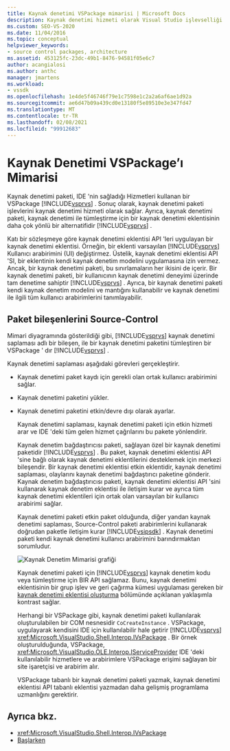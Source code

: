 ```yaml
---
title: Kaynak denetimi VSPackage mimarisi | Microsoft Docs
description: Kaynak denetimi hizmeti olarak Visual Studio işlevselliği sağlayan bir VSPackage olan kaynak denetimi paketinin mimarisi hakkında bilgi edinin.
ms.custom: SEO-VS-2020
ms.date: 11/04/2016
ms.topic: conceptual
helpviewer_keywords:
- source control packages, architecture
ms.assetid: 453125fc-23dc-49b1-8476-94581f05e6c7
author: acangialosi
ms.author: anthc
manager: jmartens
ms.workload:
- vssdk
ms.openlocfilehash: 1e4de5f46746f79e1c7598e1c2a2a6af6ae1d92a
ms.sourcegitcommit: ae6d47b09a439cd0e13180f5e89510e3e347fd47
ms.translationtype: MT
ms.contentlocale: tr-TR
ms.lasthandoff: 02/08/2021
ms.locfileid: "99912683"
---
```

# <a name="source-control-vspackage-architecture"></a>Kaynak Denetimi VSPackage’ı Mimarisi
Kaynak denetimi paketi, IDE 'nin sağladığı Hizmetleri kullanan bir VSPackage [!INCLUDE[vsprvs](../../code-quality/includes/vsprvs_md.md)] . Sonuç olarak, kaynak denetimi paketi işlevlerini kaynak denetimi hizmeti olarak sağlar. Ayrıca, kaynak denetimi paketi, kaynak denetimi ile tümleştirme için bir kaynak denetimi eklentisinin daha çok yönlü bir alternatifidir [!INCLUDE[vsprvs](../../code-quality/includes/vsprvs_md.md)] .

 Katı bir sözleşmeye göre kaynak denetimi eklentisi API 'leri uygulayan bir kaynak denetimi eklentisi. Örneğin, bir eklenti varsayılan [!INCLUDE[vsprvs](../../code-quality/includes/vsprvs_md.md)] Kullanıcı arabirimini (UI) değiştirmez. Üstelik, kaynak denetimi eklentisi API 'SI, bir eklentinin kendi kaynak denetim modelini uygulamasına izin vermez. Ancak, bir kaynak denetimi paketi, bu sınırlamaların her ikisini de içerir. Bir kaynak denetimi paketi, bir kullanıcının kaynak denetimi deneyimi üzerinde tam denetime sahiptir [!INCLUDE[vsprvs](../../code-quality/includes/vsprvs_md.md)] . Ayrıca, bir kaynak denetimi paketi kendi kaynak denetim modelini ve mantığını kullanabilir ve kaynak denetimi ile ilgili tüm kullanıcı arabirimlerini tanımlayabilir.

## <a name="source-control-package-components"></a>Paket bileşenlerini Source-Control
 Mimari diyagramında gösterildiği gibi, [!INCLUDE[vsprvs](../../code-quality/includes/vsprvs_md.md)] kaynak denetimi saplaması adlı bir bileşen, ile bir kaynak denetimi paketini tümleştiren bir VSPackage ' dır [!INCLUDE[vsprvs](../../code-quality/includes/vsprvs_md.md)] .

 Kaynak denetimi saplaması aşağıdaki görevleri gerçekleştirir.

- Kaynak denetimi paket kaydı için gerekli olan ortak kullanıcı arabirimini sağlar.

- Kaynak denetimi paketini yükler.

- Kaynak denetimi paketini etkin/devre dışı olarak ayarlar.

  Kaynak denetimi saplaması, kaynak denetimi paketi için etkin hizmeti arar ve IDE 'deki tüm gelen hizmet çağrılarını bu pakete yönlendirir.

  Kaynak denetim bağdaştırıcısı paketi, sağlayan özel bir kaynak denetimi paketidir [!INCLUDE[vsprvs](../../code-quality/includes/vsprvs_md.md)] . Bu paket, kaynak denetimi eklentisi API 'sine bağlı olarak kaynak denetimi eklentilerini desteklemek için merkezi bileşendir. Bir kaynak denetimi eklentisi etkin eklentidir, kaynak denetimi saplaması, olaylarını kaynak denetimi bağdaştırıcı paketine gönderir. Kaynak denetim bağdaştırıcısı paketi, kaynak denetimi eklentisi API 'sini kullanarak kaynak denetim eklentisi ile iletişim kurar ve ayrıca tüm kaynak denetimi eklentileri için ortak olan varsayılan bir kullanıcı arabirimi sağlar.

  Kaynak denetimi paketi etkin paket olduğunda, diğer yandan kaynak denetimi saplaması, Source-Control paketi arabirimlerini kullanarak doğrudan paketle iletişim kurar [!INCLUDE[vsipsdk](../../extensibility/includes/vsipsdk_md.md)] . Kaynak denetimi paketi kendi kaynak denetimi kullanıcı arabirimini barındırmaktan sorumludur.

  ![Kaynak Denetim Mimarisi grafiği](../../extensibility/internals/media/vsipsccarch.gif "VSIPSCCArch")

  Kaynak denetimi paketi için [!INCLUDE[vsprvs](../../code-quality/includes/vsprvs_md.md)] kaynak denetim kodu veya tümleştirme için BIR API sağlamaz. Bunu, kaynak denetimi eklentisinin bir grup işlev ve geri çağırma kümesi uygulaması gereken bir [kaynak denetimi eklentisi oluşturma](../../extensibility/internals/creating-a-source-control-plug-in.md) bölümünde açıklanan yaklaşımla kontrast sağlar.

  Herhangi bir VSPackage gibi, kaynak denetimi paketi kullanılarak oluşturulabilen bir COM nesnesidir `CoCreateInstance` . VSPackage, uygulayarak kendisini IDE için kullanılabilir hale getirir [!INCLUDE[vsprvs](../../code-quality/includes/vsprvs_md.md)] <xref:Microsoft.VisualStudio.Shell.Interop.IVsPackage> . Bir örnek oluşturulduğunda, VSPackage, <xref:Microsoft.VisualStudio.OLE.Interop.IServiceProvider> IDE 'deki kullanılabilir hizmetlere ve arabirimlere VSPackage erişimi sağlayan bir site işaretçisi ve arabirim alır.

  VSPackage tabanlı bir kaynak denetimi paketi yazmak, kaynak denetimi eklentisi API tabanlı eklentisi yazmadan daha gelişmiş programlama uzmanlığını gerektirir.

## <a name="see-also"></a>Ayrıca bkz.
- <xref:Microsoft.VisualStudio.Shell.Interop.IVsPackage>
- [Başlarken](../../extensibility/internals/getting-started-with-source-control-vspackages.md)
